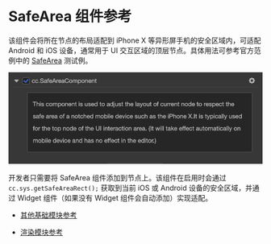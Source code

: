 # SafeArea 组件参考

该组件会将所在节点的布局适配到 iPhone X 等异形屏手机的安全区域内，可适配 Android 和 iOS 设备，通常用于 UI 交互区域的顶层节点。具体用法可参考官方范例中的 [SafeArea](https://github.com/cocos-creator/test-cases-3d/tree/master/assets/cases/ui/20.safe-area) 测试例。

![Renderings](./safearea/renderings.png)

开发者只需要将 SafeArea 组件添加到节点上。该组件在启用时会通过 `cc.sys.getSafeAreaRect();` 获取到当前 iOS 或 Android 设备的安全区域，并通过 Widget 组件（如果没有 Widget 组件会自动添加）实现适配。

- [其他基础模块参考](base-component.md)

- [渲染模块参考](render-component.md)